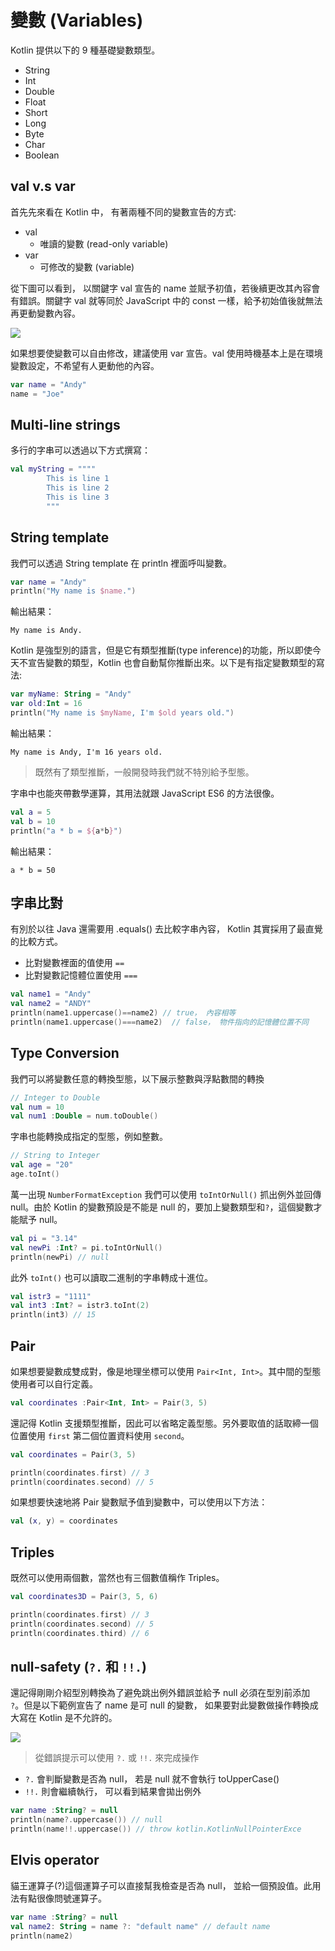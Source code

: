 # 變數 (Variables)
Kotlin 提供以下的 9 種基礎變數類型。

- String
- Int
- Double
- Float
- Short
- Long
- Byte
- Char
- Boolean

## val v.s var
首先先來看在 Kotlin 中， 有著兩種不同的變數宣告的方式:

- val
    - 唯讀的變數 (read-only variable)
- var
    - 可修改的變數 (variable)

從下圖可以看到， 以關鍵字 val 宣告的 name 並賦予初值，若後續更改其內容會有錯誤。關鍵字 val 就等同於 JavaScript 中的 const 一樣，給予初始值後就無法再更動變數內容。

![](https://i.imgur.com/mWky7Kl.png)

如果想要使變數可以自由修改，建議使用 var 宣告。val 使用時機基本上是在環境變數設定，不希望有人更動他的內容。

```kt
var name = "Andy"
name = "Joe"
```

## Multi-line strings
多行的字串可以透過以下方式撰寫：

```kt
val myString = """"
        This is line 1
        This is line 2
        This is line 3
        """
```

## String template
我們可以透過 String template 在 println 裡面呼叫變數。

```kt
var name = "Andy"
println("My name is $name.")
```

輸出結果：
```
My name is Andy.
```

Kotlin 是強型別的語言，但是它有類型推斷(type inference)的功能，所以即使今天不宣告變數的類型，Kotlin 也會自動幫你推斷出來。以下是有指定變數類型的寫法:

```kt
var myName: String = "Andy"
var old:Int = 16
println("My name is $myName, I'm $old years old.")
```

輸出結果：
```
My name is Andy, I'm 16 years old.
```

> 既然有了類型推斷，一般開發時我們就不特別給予型態。

字串中也能夾帶數學運算，其用法就跟 JavaScript ES6 的方法很像。

```kt
val a = 5
val b = 10
println("a * b = ${a*b}")
```

輸出結果：
```
a * b = 50
```

## 字串比對
有別於以往 Java 還需要用 .equals() 去比較字串內容， Kotlin 其實採用了最直覺的比較方式。

- 比對變數裡面的值使用 `==`
- 比對變數記憶體位置使用 `===`

```kt
val name1 = "Andy"
val name2 = "ANDY"
println(name1.uppercase()==name2) // true， 內容相等
println(name1.uppercase()===name2)  // false， 物件指向的記憶體位置不同
```

## Type Conversion
我們可以將變數任意的轉換型態，以下展示整數與浮點數間的轉換

```kt
// Integer to Double
val num = 10
val num1 :Double = num.toDouble()
```

字串也能轉換成指定的型態，例如整數。
```kt
// String to Integer
val age = "20"
age.toInt()
```

萬一出現 `NumberFormatException` 我們可以使用 `toIntOrNull()` 抓出例外並回傳 null。由於 Kotlin 的變數預設是不能是 null 的，要加上變數類型和`?`，這個變數才能賦予 null。

```kt
val pi = "3.14"
val newPi :Int? = pi.toIntOrNull()
println(newPi) // null
```

此外 `toInt()` 也可以讀取二進制的字串轉成十進位。

```kt
val istr3 = "1111"
val int3 :Int? = istr3.toInt(2)
println(int3) // 15
```

## Pair
如果想要變數成雙成對，像是地理坐標可以使用 `Pair<Int, Int>`。其中間的型態使用者可以自行定義。

```kt
val coordinates :Pair<Int, Int> = Pair(3, 5)
```

還記得 Kotlin 支援類型推斷，因此可以省略定義型態。另外要取值的話取締一個位置使用 `first` 第二個位置資料使用 `second`。

```kt
val coordinates = Pair(3, 5)

println(coordinates.first) // 3
println(coordinates.second) // 5
```

如果想要快速地將 Pair 變數賦予值到變數中，可以使用以下方法：

```kt
val (x, y) = coordinates
```

## Triples
既然可以使用兩個數，當然也有三個數值稱作 Triples。

```kt
val coordinates3D = Pair(3, 5, 6)

println(coordinates.first) // 3
println(coordinates.second) // 5
println(coordinates.third) // 6
```

## null-safety (`?.` 和 `!!.`)
還記得剛剛介紹型別轉換為了避免跳出例外錯誤並給予 null 必須在型別前添加 `?`。但是以下範例宣告了 name 是可 null 的變數， 如果要對此變數做操作轉換成大寫在 Kotlin 是不允許的。

![](https://i.imgur.com/w53MWYZ.png)

> 從錯誤提示可以使用 `?.` 或 `!!.` 來完成操作

- `?.` 會判斷變數是否為 null， 若是 null 就不會執行 toUpperCase()
- `!!.` 則會繼續執行， 可以看到結果會拋出例外


```kt
var name :String? = null
println(name?.uppercase()) // null
println(name!!.uppercase()) // throw kotlin.KotlinNullPointerExce
```

## Elvis operator
貓王運算子(?)這個運算子可以直接幫我檢查是否為 null， 並給一個預設值。此用法有點很像問號運算子。

```kt
var name :String? = null
val name2: String = name ?: "default name" // default name
println(name2)
```